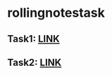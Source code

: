 # rollingnotestask
## Task1: [LINK](https://rollingnotestask-3840c.web.app/)
## Task2: [LINK](https://rollingnotestask.web.app/)

